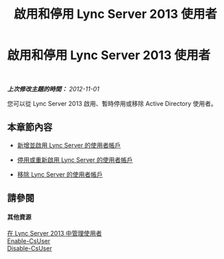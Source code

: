 ﻿---
title: 啟用和停用 Lync Server 2013 使用者
TOCTitle: 啟用和停用 Lync Server 2013 使用者
ms:assetid: 796ac454-58a9-41ac-80c2-3723a127d214
ms:mtpsurl: https://technet.microsoft.com/zh-tw/library/JJ688099(v=OCS.15)
ms:contentKeyID: 49890123
ms.date: 08/10/2015
mtps_version: v=OCS.15
ms.translationtype: HT
---

# 啟用和停用 Lync Server 2013 使用者

 

_**上次修改主題的時間：** 2012-11-01_

您可以從 Lync Server 2013 啟用、暫時停用或移除 Active Directory 使用者。

## 本章節內容

  - [新增並啟用 Lync Server 的使用者帳戶](lync-server-2013-add-and-enable-user-account-for-lync-server.md)

  - [停用或重新啟用 Lync Server 的使用者帳戶](lync-server-2013-disable-or-re-enable-user-account-for-lync-server.md)

  - [移除 Lync Server 的使用者帳戶](lync-server-2013-remove-a-user-account-from-lync-server.md)

## 請參閱

#### 其他資源

[在 Lync Server 2013 中管理使用者](lync-server-2013-managing-users-in-lync-server.md)  
[Enable-CsUser](https://docs.microsoft.com/en-us/powershell/module/skype/Enable-CsUser)  
[Disable-CsUser](https://docs.microsoft.com/en-us/powershell/module/skype/Disable-CsUser)

